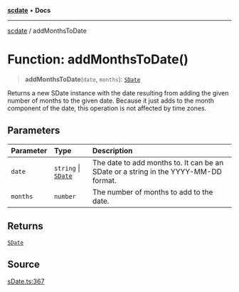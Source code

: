 [**scdate**](../README.md) • **Docs**

---

[scdate](../README.md) / addMonthsToDate

# Function: addMonthsToDate()

> **addMonthsToDate**(`date`, `months`): [`SDate`](../classes/SDate.md)

Returns a new SDate instance with the date resulting from adding the given
number of months to the given date. Because it just adds to the month
component of the date, this operation is not affected by time zones.

## Parameters

| Parameter | Type                                       | Description                                                                         |
| :-------- | :----------------------------------------- | :---------------------------------------------------------------------------------- |
| `date`    | `string` \| [`SDate`](../classes/SDate.md) | The date to add months to. It can be an SDate or a string in the YYYY-MM-DD format. |
| `months`  | `number`                                   | The number of months to add to the date.                                            |

## Returns

[`SDate`](../classes/SDate.md)

## Source

[sDate.ts:367](https://github.com/ericvera/scdate/blob/main/src/sDate.ts#L367)
